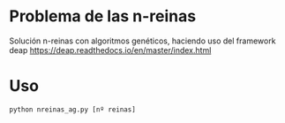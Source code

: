 # Problema de las n-reinas
Solución n-reinas con algoritmos genéticos, haciendo uso del framework deap
https://deap.readthedocs.io/en/master/index.html 

# Uso
 ` python nreinas_ag.py [nº reinas] `
